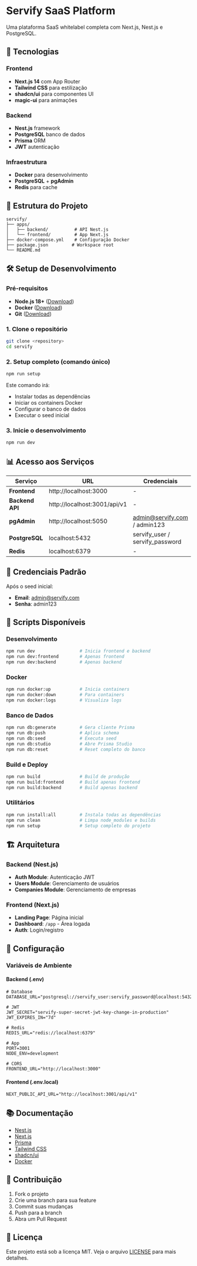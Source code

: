 # Servify SaaS Platform

Uma plataforma SaaS whitelabel completa com Next.js, Nest.js e PostgreSQL.

## 🚀 Tecnologias

### Frontend
- **Next.js 14** com App Router
- **Tailwind CSS** para estilização
- **shadcn/ui** para componentes UI
- **magic-ui** para animações

### Backend
- **Nest.js** framework
- **PostgreSQL** banco de dados
- **Prisma** ORM
- **JWT** autenticação

### Infraestrutura
- **Docker** para desenvolvimento
- **PostgreSQL** + **pgAdmin**
- **Redis** para cache

## 📁 Estrutura do Projeto

```
servify/
├── apps/
│   ├── backend/          # API Nest.js
│   └── frontend/         # App Next.js
├── docker-compose.yml    # Configuração Docker
├── package.json         # Workspace root
└── README.md
```

## 🛠️ Setup de Desenvolvimento

### Pré-requisitos
- **Node.js 18+** ([Download](https://nodejs.org/))
- **Docker** ([Download](https://www.docker.com/products/docker-desktop/))
- **Git** ([Download](https://git-scm.com/))

### 1. Clone o repositório
```bash
git clone <repository>
cd servify
```

### 2. Setup completo (comando único)
```bash
npm run setup
```

Este comando irá:
- Instalar todas as dependências
- Iniciar os containers Docker
- Configurar o banco de dados
- Executar o seed inicial

### 3. Inicie o desenvolvimento
```bash
npm run dev
```

## 📊 Acesso aos Serviços

| Serviço | URL | Credenciais |
|---------|-----|-------------|
| **Frontend** | http://localhost:3000 | - |
| **Backend API** | http://localhost:3001/api/v1 | - |
| **pgAdmin** | http://localhost:5050 | admin@servify.com / admin123 |
| **PostgreSQL** | localhost:5432 | servify_user / servify_password |
| **Redis** | localhost:6379 | - |

## 🔑 Credenciais Padrão

Após o seed inicial:
- **Email**: admin@servify.com
- **Senha**: admin123

## 📝 Scripts Disponíveis

### Desenvolvimento
```bash
npm run dev                 # Inicia frontend e backend
npm run dev:frontend        # Apenas frontend
npm run dev:backend         # Apenas backend
```

### Docker
```bash
npm run docker:up           # Inicia containers
npm run docker:down         # Para containers
npm run docker:logs         # Visualiza logs
```

### Banco de Dados
```bash
npm run db:generate         # Gera cliente Prisma
npm run db:push             # Aplica schema
npm run db:seed             # Executa seed
npm run db:studio           # Abre Prisma Studio
npm run db:reset            # Reset completo do banco
```

### Build e Deploy
```bash
npm run build               # Build de produção
npm run build:frontend      # Build apenas frontend
npm run build:backend       # Build apenas backend
```

### Utilitários
```bash
npm run install:all         # Instala todas as dependências
npm run clean               # Limpa node_modules e builds
npm run setup               # Setup completo do projeto
```

## 🏗️ Arquitetura

### Backend (Nest.js)
- **Auth Module**: Autenticação JWT
- **Users Module**: Gerenciamento de usuários
- **Companies Module**: Gerenciamento de empresas

### Frontend (Next.js)
- **Landing Page**: Página inicial
- **Dashboard**: `/app` - Área logada
- **Auth**: Login/registro

## 🔧 Configuração

### Variáveis de Ambiente

#### Backend (.env)
```env
# Database
DATABASE_URL="postgresql://servify_user:servify_password@localhost:5432/servify_db"

# JWT
JWT_SECRET="servify-super-secret-jwt-key-change-in-production"
JWT_EXPIRES_IN="7d"

# Redis
REDIS_URL="redis://localhost:6379"

# App
PORT=3001
NODE_ENV=development

# CORS
FRONTEND_URL="http://localhost:3000"
```

#### Frontend (.env.local)
```env
NEXT_PUBLIC_API_URL="http://localhost:3001/api/v1"
```

## 📚 Documentação

- [Nest.js](https://nestjs.com/)
- [Next.js](https://nextjs.org/)
- [Prisma](https://www.prisma.io/)
- [Tailwind CSS](https://tailwindcss.com/)
- [shadcn/ui](https://ui.shadcn.com/)
- [Docker](https://docs.docker.com/)

## 🤝 Contribuição

1. Fork o projeto
2. Crie uma branch para sua feature
3. Commit suas mudanças
4. Push para a branch
5. Abra um Pull Request

## 📄 Licença

Este projeto está sob a licença MIT. Veja o arquivo [LICENSE](LICENSE) para mais detalhes.
